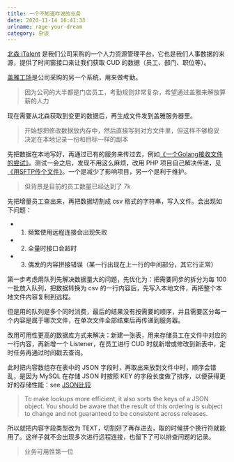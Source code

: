 ```yaml
---
title: 一个不知道咋说的业务
date: 2020-11-14 16:41:33
urlname: rage-your-dream
category: 杂谈
---
```


[北森 iTalent](https://www.italent.cn/) 是我们公司采购的一个人力资源管理平台，它也是我们人事数据的来源，提供了时间窗接口来让我们获取 CUD 的数据（员工、部门、职位等）。

[盖雅工场](https://www.gaiaworks.cn/)是公司采购的另一个系统，用来做考勤。

<!-- more -->

> 因为公司的大半都是门店员工，考勤规则非常复杂，希望通过盖雅来解放算薪的人力

现在需要从北森获取到变更的数据后，再生成文件发到盖雅服务器里。

> 开始想把修改数据放内存中，然后直接写到对方文件里，但这样不够稳妥
> 决定在本地记录一份和目标一样的副本

先把数据在本地写好，再通过已有的服务来传过去，例如[《一个Golang接收文件的尝试》](/posts/golang-receive-upload-file.html)。测试一会之后，发现不用这么麻烦，改用 PHP 项目自己解决传递，见[《用SFTP传个文件》](/posts/use-sftp-send-file.html)。一个是减少了影响项目，另一个是利于维护。

> 但背景是目前的员工数量已经达到了 7k

先把增量员工查出来，再把数据切割成 csv 格式的字符串，写入文件。会出现如下问题：

- 1. 频繁使用远程连接会出现失败
- 2. 全量时接口会超时
- 3. 偶发的内容拼接错误（某一行出现在上一行的中间部分，其它行正常）

第一步考虑用队列先解决数据量大的问题，先优化为：把需要同步的拆分为每 100 一批放入队列，把数据转换为 csv 的一行内容后，先写入本地文件，再把整个本地文件内容复制到远程。

但是用的队列是多个同时消费，最后的结果没有按需要的顺序，并且需要区分每一个内容是属于哪次文件，在单次文件全部结束后再传递到服务器。

改用可用性更高的数据库方式来解决：新建一张表，用来存储员工在文件中对应的一行内容，再新增一个 Listener，在员工进行 CUD 时就新增或修改到新表中，定时任务再通过时间戳去查询。

此时把内容数组存在表中的 JSON 字段时，再取出来放到文件中时，顺序会错乱，是因为 MySQL 在存储 JSON 时按照 KEY 的字段长度做了排序，以便获得更好的存储性能：see [JSON比较](https://dev.mysql.com/doc/refman/5.7/en/json.html#json-comparison)

> To make lookups more efficient, it also sorts the keys of a JSON object. You should be aware that the result of this ordering is subject to change and not guaranteed to be consistent across releases.

所以就把内容字段类型改为 TEXT，切割好了再存进去，取的时候拼个换行符就能用了。这样子就不会出现多次进行远程连接，也留下了可以排查问题的记录。

> 业务可用性第一位
